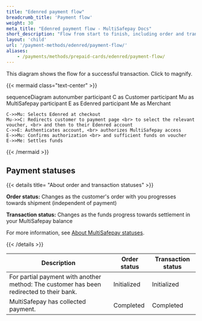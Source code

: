 ```yaml
---
title: "Edenred payment flow"
breadcrumb_title: 'Payment flow'
weight: 30
meta_title: "Edenred payment flow - MultiSafepay Docs"
short_description: "Flow from start to finish, including order and transaction status changes"
layout: 'child'
url: '/payment-methods/edenred/payment-flow/'
aliases:
    - /payments/methods/prepaid-cards/edenred/payment-flow/
---
```


This diagram shows the flow for a successful transaction. Click to magnify.

{{< mermaid class="text-center" >}}

sequenceDiagram
    autonumber
    participant C as Customer
    participant Mu as MultiSafepay
    participant E as Edenred
    participant Me as Merchant

    C->>Mu: Selects Edenred at checkout
    Mu->>C: Redirects customer to payment page <br> to select the relevant voucher, <br> and then to their Edenred account
    C->>E: Authenticates account, <br> authorizes MultiSafepay access
    E->>Mu: Confirms authorization <br> and sufficient funds on voucher
    E->>Me: Settles funds

{{< /mermaid >}}
&nbsp;  

## Payment statuses

{{< details title= "About order and transaction statuses" >}}

**Order status:** Changes as the customer's order with you progresses towards shipment (independent of payment)

**Transaction status:** Changes as the funds progress towards settlement in your MultiSafepay balance

For more information, see [About MultiSafepay statuses](/about-payments/multisafepay-statuses/).

{{< /details >}}

| Description | Order status | Transaction status |
|---|---|---|
| For partial payment with another method: The customer has been redirected to their bank. | Initialized | Initialized |
| MultiSafepay has collected payment. | Completed | Completed |


